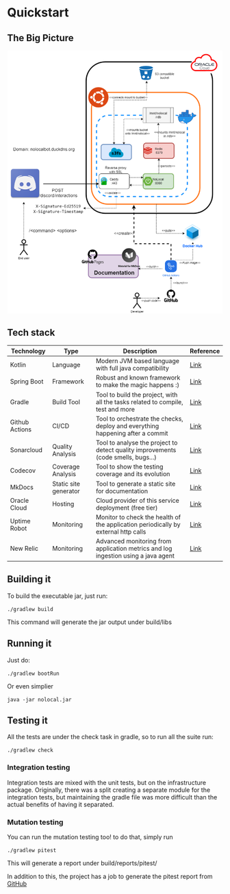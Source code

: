 # Quickstart

## The Big Picture 
![NoLocal Diagram](img/diagram.png)


## Tech stack

| Technology     | Type                  | Description                                                                        | Reference                                      |
|----------------|-----------------------|------------------------------------------------------------------------------------|------------------------------------------------|
| Kotlin         | Language              | Modern JVM based language with full java compatibility                             | [Link](https://kotlinlang.org/)                |
| Spring Boot    | Framework             | Robust and known framework to make the magic happens :)                            | [Link](https://spring.io/projects/spring-boot) |
| Gradle         | Build Tool            | Tool to build the project, with all the tasks related to compile, test and more    | [Link](https://gradle.org/)                    |
| Github Actions | CI/CD                 | Tool to orchestrate the checks, deploy and everything happening after a commit     | [Link](https://github.com/features/actions)    |
| Sonarcloud     | Quality Analysis      | Tool to analyse the project to detect quality improvements (code smells, bugs...)  | [Link](https://sonarcloud.io/)                 |
| Codecov        | Coverage Analysis     | Tool to show the testing coverage and its evolution                                | [Link](https://about.codecov.io/)              |
| MkDocs         | Static site generator | Tool to generate a static site for documentation                                   | [Link](https://www.mkdocs.org/)                |
| Oracle Cloud   | Hosting               | Cloud provider of this service deployment (free tier)                              | [Link](https://www.oracle.com/cloud/)          |
| Uptime Robot   | Monitoring            | Monitor to check the health of the application periodically by external http calls | [Link](https://uptimerobot.com/)               |
| New Relic      | Monitoring            | Advanced monitoring from application metrics and log ingestion using a java agent  | [Link](https://docs.newrelic.com//)            |

## Building it

To build the executable jar, just run:

    ./gradlew build

This command will generate the jar output under build/libs

## Running it

Just do:

    ./gradlew bootRun

Or even simplier
    
    java -jar nolocal.jar

## Testing it 
All the tests are under the check task in gradle, so to run all the suite run:

    ./gradlew check

### Integration testing
Integration tests are mixed with the unit tests, but on the infrastructure package.
Originally, there was a split creating a separate module for the integration tests, but maintaining the gradle file was
more difficult than the actual benefits of having it separated.


### Mutation testing
You can run the mutation testing too! to do that, simply run
    
    ./gradlew pitest

This will generate a report under build/reports/pitest/

In addition to this, the project has a job to generate the pitest report from 
[GitHub](https://github.com/datocal/nolocal/actions/workflows/mutation.yml )